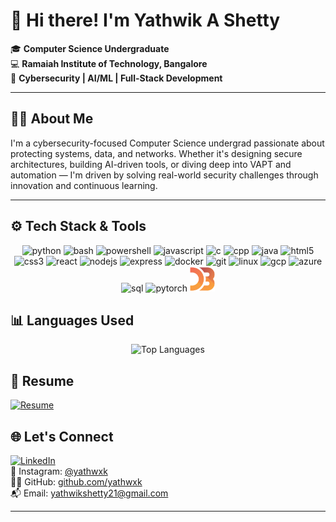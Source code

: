 # 👋 Hi there! I'm Yathwik A Shetty

🎓 **Computer Science Undergraduate**  
💻 **Ramaiah Institute of Technology, Bangalore**  
🔐 **Cybersecurity | AI/ML | Full-Stack Development**

---

## 👨‍💻 About Me

I'm a cybersecurity-focused Computer Science undergrad passionate about protecting systems, data, and networks. Whether it's designing secure architectures, building AI-driven tools, or diving deep into VAPT and automation — I'm driven by solving real-world security challenges through innovation and continuous learning.

---

## ⚙️ Tech Stack & Tools

<p align="center">
  <!-- Programming / Scripting -->
  <img src="https://cdn.jsdelivr.net/gh/devicons/devicon/icons/python/python-original.svg"       alt="python"     height="40"/>
  <img src="https://cdn.jsdelivr.net/gh/devicons/devicon/icons/bash/bash-original.svg"           alt="bash"       height="40"/>
  <img src="https://cdn.jsdelivr.net/gh/devicons/devicon/icons/powershell/powershell-original.svg" alt="powershell" height="40"/>
  <img src="https://cdn.jsdelivr.net/gh/devicons/devicon/icons/javascript/javascript-original.svg" alt="javascript" height="40"/>
  <img src="https://cdn.jsdelivr.net/gh/devicons/devicon/icons/c/c-original.svg"                 alt="c"          height="40"/>
  <img src="https://cdn.jsdelivr.net/gh/devicons/devicon/icons/cplusplus/cplusplus-original.svg" alt="cpp"        height="40"/>
  <img src="https://cdn.jsdelivr.net/gh/devicons/devicon/icons/java/java-original.svg"           alt="java"       height="40"/>

  <!-- Web -->
  <img src="https://cdn.jsdelivr.net/gh/devicons/devicon/icons/html5/html5-original.svg"         alt="html5"      height="40"/>
  <img src="https://cdn.jsdelivr.net/gh/devicons/devicon/icons/css3/css3-original.svg"           alt="css3"       height="40"/>
  <img src="https://cdn.jsdelivr.net/gh/devicons/devicon/icons/react/react-original.svg"         alt="react"      height="40"/>
  <img src="https://cdn.jsdelivr.net/gh/devicons/devicon/icons/nodejs/nodejs-original.svg"       alt="nodejs"     height="40"/>
  <img src="https://cdn.jsdelivr.net/gh/devicons/devicon/icons/express/express-original.svg"     alt="express"    height="40"/>

  <!-- Cloud / DevOps -->
  <img src="https://cdn.jsdelivr.net/gh/devicons/devicon/icons/docker/docker-original.svg"       alt="docker"     height="40"/>
  <img src="https://cdn.jsdelivr.net/gh/devicons/devicon/icons/git/git-original.svg"             alt="git"        height="40"/>
  <img src="https://cdn.jsdelivr.net/gh/devicons/devicon/icons/linux/linux-original.svg"         alt="linux"      height="40"/>
  <img src="https://cdn.jsdelivr.net/gh/devicons/devicon/icons/googlecloud/googlecloud-original.svg"             alt="gcp" height="40"/>
  <img src="https://cdn.jsdelivr.net/gh/devicons/devicon/icons/azure/azure-original.svg"         alt="azure"      height="40"/>

  <!-- Data / AI -->
  <img src="https://cdn.jsdelivr.net/gh/devicons/devicon/icons/mysql/mysql-original.svg"         alt="sql"        height="40"/>
  <img src="https://cdn.jsdelivr.net/gh/devicons/devicon/icons/pytorch/pytorch-original.svg"     alt="pytorch"    height="40"/>
  <img src="https://raw.githubusercontent.com/devicons/devicon/master/icons/d3js/d3js-original.svg" alt="d3" height="40"/>


## 📊 Languages Used

<p align="center">
  <img src="https://github-readme-stats.vercel.app/api/top-langs/?username=yathwxk&layout=compact&theme=tokyonight&hide_border=true" alt="Top Languages"/>
</p>

## 📄 Resume

[![Resume](https://img.shields.io/badge/View%20Resume%20(PDF)-blue?style=for-the-badge&logo=googledrive)](https://drive.google.com/file/d/1JRYu1g2-acDdJ3oxg0t6sl5K2JalIEpr/view?usp=sharing)


## 🌐 Let's Connect

[![LinkedIn](https://img.shields.io/badge/LinkedIn-blue?logo=linkedin)](https://www.linkedin.com/in/yathwik-shetty21)  
📸 Instagram: [@yathwxk](https://www.instagram.com/yathwxk)  
👨‍💻 GitHub: [github.com/yathwxk](https://github.com/yathwxk)  
📬 Email: [yathwikshetty21@gmail.com](mailto:yathwikshetty21@gmail.com)

---

